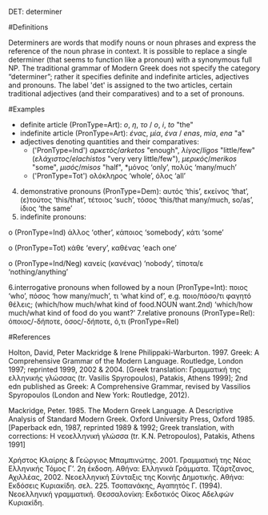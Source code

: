 DET: determiner

#Definitions

Determiners are words that modify nouns or noun phrases and express the reference of the noun phrase in context. Ιt is possible to replace a single determiner (that seems to function like a pronoun) with a synonymous full NP.
The traditional grammar of Modern Greek does not specify the category “determiner”; rather it specifies definite and indefinite articles, adjectives and pronouns. 
The label 'det' is assigned to the two articles, certain traditional adjectives (and their comparatives) and to a set of pronouns.  

#Examples
*   definite article (PronType=Art): *ο*, *η*, *το* / *o*, *i*, *to* "the"
*  	indefinite article (PronType=Art): *ένας*, *μία*, *ένα* / *enas*, *mia*, *ena* "a"
*   adjectives denoting quantities and their comparatives:
    *   ('PronType=Ind') *αρκετός*/*arketos* "enough", *λίγος*/*ligos* "little/few" (*ελάχιστος*/*elachistos* "very very little/few"), *μερικός*/*merikos* "some", *μισός*/*misos* "half", *μόνος ‘only’, πολύς    ‘many/much’
    *   ('PronType=Tot') ολόκληρος ‘whole’, όλος ‘all’

4.	demonstrative pronouns (PronType=Dem): αυτός ‘this’, εκείνος ‘that’, (ε)τούτος ‘this/that’, τέτοιος ‘such’, τόσος ‘this/that many/much, so/as’, ίδιος ‘the same’
5. indefinite pronouns: 

o	(PronType=Ind) άλλος ‘other’, κάποιος ‘somebody’, κάτι ‘some’

o	(PronType=Tot) κάθε ‘every’, καθένας ‘each one’

o	(PronType=Ind/Neg) κανείς (κανένας) ‘nobody’, τίποτα/ε ‘nothing/anything’

6.interrogative pronouns when followed by a noun (PronType=Int): ποιος ‘who’, πόσος ‘how many/much’, τι ‘what kind of’, e.g. ποιο/πόσο/τι φαγητό θέλεις; (which/how much/what kind of food.NOUN want.2nd) ‘which/how much/what kind of food do you want?’
7.relative pronouns (PronType=Rel): όποιος/-δήποτε, όσος/-δήποτε, ό,τι (PronType=Rel)

#References 

Holton, David, Peter Mackridge & Irene Philippaki-Warburton. 1997. Greek: A Comprehensive Grammar of the Modern Language. Routledge, London 1997; reprinted 1999, 2002 & 2004. [Greek translation: Γραμματική της ελληνικής γλώσσας (tr. Vasilis Spyropoulos), Patakis, Athens 1999]; 2nd edn published as Greek: A Comprehensive Grammar, revised by Vassilios Spyropoulos (London and New York: Routledge, 2012).

Mackridge, Peter. 1985. The Modern Greek Language. A Descriptive Analysis of Standard Modern Greek. Oxford University Press, Oxford 1985. [Paperback edn, 1987, reprinted 1989 & 1992; Greek translation, with corrections: H νεοελληνική γλώσσα (tr. K.N. Petropoulos), Patakis, Athens 1991]

Χρήστος Κλαίρης & Γεώργιος Μπαμπινώτης. 2001. Γραμματική της Νέας Ελληνικής Τόμος Γ’. 2η έκδοση. Αθήνα: Ελληνικά Γράμματα. 
Τζάρτζανος, Αχιλλέας, 2002. Νεοελληνική Σύνταξις της Κοινής Δημοτικής. Αθήνα: Εκδόσεις Κυριακίδη. σελ. 225.
Τσοπανάκης, Αγαπητός Γ. (1994). Νεοελληνική γραμματική. Θεσσαλονίκη: Εκδοτικός Οίκος Αδελφών Κυριακίδη.


